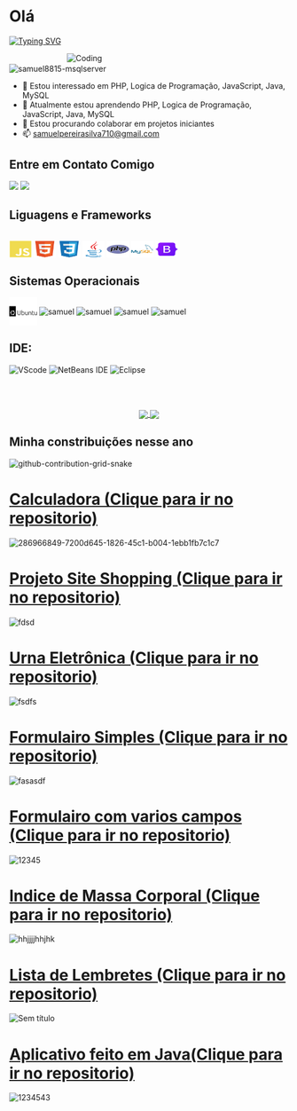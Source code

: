 <h1>Olá</h1>

[![Typing SVG](https://readme-typing-svg.herokuapp.com?font=Mouse+Memoirs&size=65&pause=500&color=063DA4&vCenter=true&width=600&height=70&lines=Eu+Sou+Samuel+Pereira+da+Silva;Desenvolvedor+Full-Stack)](https://git.io/typing-svg)

<img align="right" alt="Coding" width="400" src="https://media.giphy.com/media/qgQUggAC3Pfv687qPC/giphy.gif"><br />
<img align="center" alt="samuel8815-msqlserver"  src="https://komarev.com/ghpvc/?username=SalMUEL819634SilvaPere&style=flat-square">

- 👀 Estou interessado em PHP, Logica de Programação, JavaScript, Java,  MySQL
- 🌱 Atualmente estou aprendendo PHP, Logica de Programação, JavaScript, Java,  MySQL
- 💞️ Estou procurando colaborar em projetos iniciantes
- 📫 samuelpereirasilva710@gmail.com


## Entre em Contato Comigo


              

  <a href = "mailto:samuelpereirasilva710@gmail.com"><img src="https://img.shields.io/badge/-Gmail-%23333?style=for-the-badge&logo=gmail&logoColor=white" target="_blank"></a>
  <a href="https://www.linkedin.com/in/samuelsilva94467pereira//" target="_blank"><img src="https://img.shields.io/badge/-LinkedIn-%230077B5?style=for-the-badge&logo=linkedin&logoColor=white" target="_blank"></a>


## Liguagens e Frameworks 



<div style="display: inline_block"><br>
<img align="center" alt="samuel" height="30" width="40" src="https://raw.githubusercontent.com/devicons/devicon/master/icons/javascript/javascript-plain.svg">
<img align="center" alt="samuel" height="30" width="40" src="https://raw.githubusercontent.com/devicons/devicon/master/icons/html5/html5-original.svg"> 
<img align="center" alt="samuel" height="30" width="40" src="https://raw.githubusercontent.com/devicons/devicon/master/icons/css3/css3-original.svg">
<img align="center" alt="samuel" height="30" width="40" src="https://raw.githubusercontent.com/devicons/devicon/master/icons/java/java-original.svg">
<img align="center" alt="samuel" height="30" width="40" src="https://raw.githubusercontent.com/devicons/devicon/master/icons/php/php-original.svg">
<img align="center" alt="samuel" height="30" width="40" src="https://raw.githubusercontent.com/devicons/devicon/master/icons/mysql/mysql-original-wordmark.svg">    
<img align="center" alt="samuel" height="30" width="40" src="https://raw.githubusercontent.com/devicons/devicon/master/icons/bootstrap/bootstrap-original.svg">    

<br/>
  
 ## Sistemas Operacionais
  
  <img align="center" alt="samuel" height="50" width="50" src="https://raw.githubusercontent.com/devicons/devicon/master/icons/ubuntu/ubuntu-plain-wordmark.svg"> 
  <img align="center" alt="samuel" height="50" width="40" src="https://raw.githubusercontent.com/SaMuElsilva94467PerEira/SaMuElsilva94467PerEira/178e639816ff62780fc564a3c11faf6106d6d59f/ubuntu-server-logo-.svg">
  <img align="center" alt="samuel" height="30" width="170" src="https://upload.wikimedia.org/wikipedia/tt/3/33/Windows_7_logo.svg">
  <img align="center" alt="samuel" height="30" width="120" src="https://upload.wikimedia.org/wikipedia/commons/0/05/Windows_10_Logo.svg">  
  <img align="center" alt="samuel" height="30" width="170" src="https://upload.wikimedia.org/wikipedia/commons/2/26/Windows_Server_logo.svg">
  



  
##  IDE:

 
  ![ VScode ](https://img.shields.io/badge/Visual_Studio_Code-0078D4?style=for-the-badge&logo=visual%20studio%20code&logoColor=white)
  ![NetBeans IDE](https://img.shields.io/badge/NetBeansIDE-1B6AC6.svg?style=for-the-badge&logo=apache-netbeans-ide&logoColor=white)
  ![Eclipse](https://img.shields.io/badge/Eclipse-FE7A16.svg?style=for-the-badge&logo=Eclipse&logoColor=white)
     

 </a>
</p>
</br>
</br>
<p align="center">
  <a href="https://github.com/anuraghazra/github-readme-stats">
    <img
      align="center"
      src="https://github-readme-stats.vercel.app/api/top-langs/?username=SalMUEL819634SilvaPere&layout=compact&langs_count=7&theme=tokyonight"
    />
  </a>
  <a href="https://github.com/anuraghazra/github-readme-stats">
    <img
      align="center"
      height="165"
      src="https://github-readme-stats.vercel.app/api?username=SalMUEL819634SilvaPere&show_icons=true&theme=tokyonight&include_all_commits=true&count_private=true"
    />
  </a>
</p>

## **Minha constribuições nesse ano**
![github-contribution-grid-snake](https://user-images.githubusercontent.com/90639226/184780427-ce0be907-eef4-4832-aa97-c51532de66c6.gif)


 <h1><a href="https://github.com/SaMUEl8195Silva17941563/Calculadora">Calculadora (Clique para ir no repositorio)</a></h1>
 
![286966849-7200d645-1826-45c1-b004-1ebb1fb7c1c7](https://github.com/SaMuElsilva94467PerEira/SalMUEL819634SilvaPere/assets/90639226/d9e4f8b4-3541-4eb1-8c2b-46ce99a9a3b7)



 <h1><a href="https://github.com/SalMUEL819634SilvaPere/shooping">Projeto Site Shopping (Clique para ir no repositorio)</a></h1>
 
![fdsd](https://user-images.githubusercontent.com/90639226/150712055-afc89681-77b2-4879-8f3c-012cbb627af9.png)
 
 
 
 <h1><a href="https://github.com/SalMUEL819634SilvaPere/UrnaEletronica">Urna Eletrônica (Clique para ir no repositorio)</a></h1>
                                
![fsdfs](https://user-images.githubusercontent.com/90639226/142739786-887c47f6-a0bd-4dd6-a53c-e015e163842c.png)


 <h1><a href="https://github.com/SalMUEL819634SilvaPere/ProjetoHTMLCss/tree/main/Formulario2">Formulairo Simples (Clique para ir no repositorio)</a></h1>
                                          
![fasasdf](https://user-images.githubusercontent.com/90639226/146659179-16d9bdac-a32c-4a6a-8015-a2b8699a6b26.png)
  
 <h1><a href="https://github.com/SalMUEL819634SilvaPere/ProjetoHTMLCss/tree/main/Formulario">Formulairo com varios campos (Clique para ir no repositorio)</a></h1>
 
 ![12345](https://user-images.githubusercontent.com/90639226/151722202-da4626bd-f9fb-45db-8d75-3dc68beda64e.png)



 <h1><a href="https://github.com/SalMUEL819634SilvaPere/IndiceMassaCorporal">Indice de Massa Corporal (Clique para ir no repositorio)</a></h1>

![hhjjjjhhjhk](https://user-images.githubusercontent.com/90639226/148008599-c54cf2f4-55bd-44bd-9ea7-d11126e41dcb.png)


                                         
 <h1><a href="https://github.com/SalMUEL819634SilvaPere/Lista-de-Lembretes">Lista de Lembretes (Clique para ir no repositorio)</a></h1>

![Sem título](https://user-images.githubusercontent.com/90639226/147428076-21ee5321-3143-41bf-943e-49cdf96eff2f.png)


<h1><a href="https://github.com/SalMUEL819634SilvaPere/Aplicativo-Java-InfoSaude">Aplicativo feito em Java(Clique para ir no repositorio)</a></h1>


![1234543](https://user-images.githubusercontent.com/90639226/177019276-d57d7b4f-fa4e-4d08-a134-384c0aa9780c.png)









